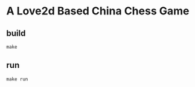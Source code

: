 A Love2d Based China Chess Game
===============================

build
-----

```shell
make
```

run
---

```shell
make run
```
